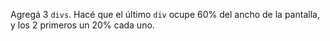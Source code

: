 Agregá 3 `divs`. Hacé que el último `div` ocupe 60% del ancho de la pantalla, y los 2 primeros un 20% cada uno.
